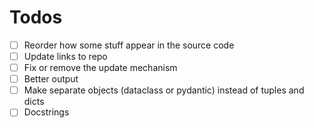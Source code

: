 # Todos

- [ ] Reorder how some stuff appear in the source code
- [ ] Update links to repo
- [ ] Fix or remove the update mechanism
- [ ] Better output
- [ ] Make separate objects (dataclass or pydantic) instead of tuples and dicts
- [ ] Docstrings
